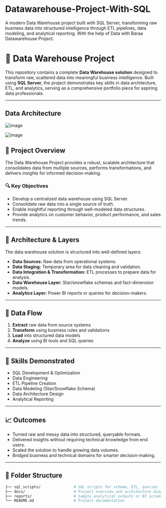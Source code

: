 # Datawarehouse-Project-With-SQL
A modern Data Warehouse project built with SQL Server, transforming raw business data into structured intelligence through ETL pipelines, data modeling, and analytical reporting.
With the help of Data with Baraa Datawarehouse Project.

# 🏢 Data Warehouse Project

This repository contains a complete **Data Warehouse solution** designed to transform raw, scattered data into meaningful business intelligence. Built using **SQL Server**, the project demonstrates key skills in data architecture, ETL, and analytics, serving as a comprehensive portfolio piece for aspiring data professionals.

---

## Data Architecture
![image](https://github.com/user-attachments/assets/fa330efa-41db-4d6c-a41d-0974ac070f71)


![image](https://github.com/user-attachments/assets/03786710-af1c-4916-bcd1-02debad42da2)


## 🚀 Project Overview

The Data Warehouse Project provides a robust, scalable architecture that consolidates data from multiple sources, performs transformations, and delivers insights for informed decision-making. 

### 🔍 Key Objectives

- Develop a centralized data warehouse using SQL Server.
- Consolidate raw data into a single source of truth.
- Enable insightful reporting through well-modeled data structures.
- Provide analytics on customer behavior, product performance, and sales trends.

---

## 🧱 Architecture & Layers

The data warehouse solution is structured into well-defined layers:

- **Data Sources:** Raw data from operational systems.
- **Data Staging:** Temporary area for data cleaning and validation.
- **Data Integration & Transformation:** ETL processes to prepare data for analysis.
- **Data Warehouse Layer:** Star/snowflake schemas and fact-dimension models.
- **Analytics Layer:** Power BI reports or queries for decision-makers.

---

## 🔁 Data Flow

1. **Extract** raw data from source systems
2. **Transform** using business rules and validations
3. **Load** into structured data models
4. **Analyze** using BI tools and SQL queries

---

## 🧠 Skills Demonstrated

- SQL Development & Optimization
- Data Engineering
- ETL Pipeline Creation
- Data Modeling (Star/Snowflake Schema)
- Data Architecture Design
- Analytical Reporting

---

## 📈 Outcomes

- Turned raw and messy data into structured, queryable formats.
- Delivered insights without requiring technical knowledge from end users.
- Scaled the solution to handle growing data volumes.
- Bridged business and technical domains for smarter decision-making.

---

## 📂 Folder Structure

```bash
├── sql_scripts/               # SQL scripts for schema, ETL, queries
├── docs/                      # Project overview and architecture diagrams
├── reports/                   # Sample analytical outputs or BI screenshots
└── README.md                  # Project documentation

